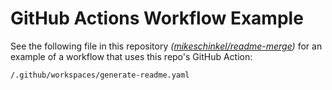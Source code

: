 # GitHub Actions Workflow Example

See the following file in this repository _([mikeschinkel/readme-merge](https://github.com/mikeschinkel/readme-merge))_ for an example of a workflow that uses this repo's GitHub Action:

```
/.github/workspaces/generate-readme.yaml
```